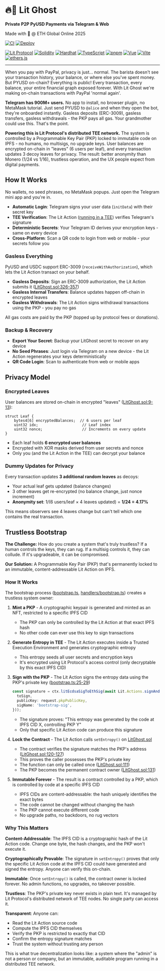 # 🔥👻 Lit Ghost

**Private P2P PyUSD Payments via Telegram & Web**

Made with 🤎 @ ETH Global Online 2025

[![CI](https://github.com/HarryR/LitGhost/actions/workflows/ci.yml/badge.svg)](https://github.com/HarryR/LitGhost/actions/workflows/ci.yml)
[![Deploy](https://github.com/HarryR/LitGhost/actions/workflows/deploy.yml/badge.svg)](https://github.com/HarryR/LitGhost/actions/workflows/deploy.yml)

[![Lit Protocol](https://img.shields.io/badge/Lit%20Protocol-TEE%2FPKP-blueviolet?style=flat)](https://litprotocol.com)
[![Solidity](https://img.shields.io/badge/Solidity-0.8-363636?style=flat&logo=solidity&logoColor=white)](https://soliditylang.org/)
[![Hardhat](https://img.shields.io/badge/Hardhat-2.x-yellow?style=flat&logo=hardhat&logoColor=white)](https://hardhat.org/)
[![TypeScript](https://img.shields.io/badge/TypeScript-5.x-blue?style=flat&logo=typescript&logoColor=white)](https://www.typescriptlang.org/)
[![pnpm](https://img.shields.io/badge/pnpm-10.x-yellow?style=flat&logo=pnpm&logoColor=white)](https://pnpm.io/)
[![Vue](https://img.shields.io/badge/Vue-3.x-green?style=flat&logo=vue.js&logoColor=white)](https://vuejs.org/)
[![Vite](https://img.shields.io/badge/Vite-5.x-purple?style=flat&logo=vite&logoColor=white)](https://vitejs.dev/)
[![ethers.js](https://img.shields.io/badge/ethers.js-5.x-blue?style=flat)](https://docs.ethers.org/v5/)

---

When you pay with PayPal, privacy is just... normal. The barista doesn't see your transaction history, your balance, or where else you've spent money. But PYUSD on-chain? Everything is public! Every transaction, every balance, your entire financial graph exposed forever. With Lit Ghost we're making on-chain transactions with PayPal 'normal again'.

**Telegram has 900M+ users.** No app to install, no browser plugin, no MetaMask tutorial. Just send PYUSD to `@alice` and when they open the bot, they're onboarded instantly. Gasless deposits (ERC-3009), gasless transfers, gasless withdrawals - the PKP pays all gas. Your grandmother could use this. That's the point.

**Powering this is Lit Protocol's distributed TEE network.** The system is controlled by a Programmable Key Pair (PKP) locked to immutable code on IPFS - no humans, no multisigs, no upgrade keys. User balances are encrypted on-chain in "leaves" (6 users per leaf), and every transaction updates 3 decoy leaves for privacy. The result: better anonymity than Monero (1/24 vs 1/16), trustless operation, and the UX people expect from digital payments.

## How It Works

No wallets, no seed phrases, no MetaMask popups. Just open the Telegram mini app and you're in.

- **Automatic Login**: Telegram signs your user data (`initData`) with their secret key
- **TEE Verification**: The Lit Action ([running in a TEE](packages/lit-action/src/handlers/bootstrap.ts)) verifies Telegram's signature
- **Deterministic Secrets**: Your Telegram ID derives your encryption keys - same on every device
- **Cross-Platform**: Scan a QR code to login from web or mobile - your secrets follow you

### Gasless Everything
PyUSD and USDC support ERC-3009 (`receiveWithAuthorization`), which lets the Lit Action transact on your behalf.

- **Gasless Deposits**: Sign an ERC-3009 authorization, the Lit Action submits it ([LitGhost.sol:326-357](packages/onchain/contracts/LitGhost.sol#L326-L357))
- **Gasless Internal Transfers**: Balance updates happen off-chain in encrypted leaves
- **Gasless Withdrawals**: The Lit Action signs withdrawal transactions using the PKP - you pay no gas

All gas costs are paid by the PKP (topped up by protocol fees or donations).

### Backup & Recovery
- **Export Your Secret**: Backup your LitGhost secret to recover on any device
- **No Seed Phrases**: Just login via Telegram on a new device - the Lit Action regenerates your keys deterministically
- **QR Code Login**: Scan to authenticate from web or mobile apps

## Privacy Model

### Encrypted Leaves
User balances are stored on-chain in encrypted "leaves" ([LitGhost.sol:9-13](packages/onchain/contracts/LitGhost.sol#L9-L13)):

```solidity
struct Leaf {
    bytes4[6] encryptedBalances;  // 6 users per leaf
    uint32 idx;                    // Leaf index
    uint32 nonce;                  // Increments on every update
}
```

- Each leaf holds **6 encrypted user balances**
- Encrypted with XOR masks derived from user secrets and nonce
- Only you (and the Lit Action in the TEE) can decrypt your balance

### Dummy Updates for Privacy
Every transaction updates **3 additional random leaves** as decoys:

- Your actual leaf gets updated (balance changes)
- 3 other leaves get re-encrypted (no balance change, just nonce increment)
- **Anonymity set**: 1/(6 users/leaf × 4 leaves updated) = **1/24 = 4.17%**

This means observers see 4 leaves change but can't tell which one contains the real transaction.

## Trustless Bootstrap

**The Challenge:** How do you create a system that's truly trustless? If a human controls the keys, they can rug. If a multisig controls it, they can collude. If it's upgradeable, it can be compromised.

**Our Solution:** A Programmable Key Pair (PKP) that's permanently locked to an immutable, content-addressable Lit Action on IPFS.

### How It Works

The bootstrap process ([bootstrap.ts](packages/lit-action/scripts/bootstrap.ts), [handlers/bootstrap.ts](packages/lit-action/src/handlers/bootstrap.ts)) creates a trustless system owner:

1. **Mint a PKP** - A cryptographic keypair is generated and minted as an NFT, restricted to a specific IPFS CID
   - The PKP can only be controlled by the Lit Action at that exact IPFS hash
   - No other code can ever use this key to sign transactions

2. **Generate Entropy in TEE** - The Lit Action executes inside a Trusted Execution Environment and generates cryptographic entropy
   - This entropy seeds all user secrets and encryption keys
   - It's encrypted using Lit Protocol's access control (only decryptable by this exact IPFS CID)

3. **Sign with the PKP** - The Lit Action signs the entropy data using the PKP's private key ([bootstrap.ts:25-29](packages/lit-action/src/handlers/bootstrap.ts#L25-L29))
   ```typescript
   const signature = ctx.litEcdsaSigToEthSig(await Lit.Actions.signAndCombineEcdsa({
     toSign,
     publicKey: request.pkpPublicKey,
     sigName: 'bootstrap-sig',
   }));
   ```
   - The signature proves: "This entropy was generated by the code at IPFS CID X, controlling PKP Y"
   - Only that specific Lit Action code can produce this signature

4. **Lock the Contract** - The Lit Action calls `setEntropy()` on [LitGhost.sol](packages/onchain/contracts/LitGhost.sol#L107-L132)
   - The contract verifies the signature matches the PKP's address ([LitGhost.sol:120-127](packages/onchain/contracts/LitGhost.sol#L120-L127))
   - This proves the caller possesses the PKP's private key
   - The function can only be called once ([LitGhost.sol:111](packages/onchain/contracts/LitGhost.sol#L111))
   - The PKP becomes the permanent contract owner ([LitGhost.sol:131](packages/onchain/contracts/LitGhost.sol#L131))

5. **Immutable Forever** - The result is a contract controlled by a PKP, which is controlled by code at a specific IPFS CID
   - IPFS CIDs are content-addressable: the hash uniquely identifies the exact bytes
   - The code cannot be changed without changing the hash
   - The PKP cannot execute different code
   - No upgrade paths, no backdoors, no rug vectors

### Why This Matters

**Content-Addressable**: The IPFS CID is a cryptographic hash of the Lit Action code. Change one byte, the hash changes, and the PKP won't execute it.

**Cryptographically Provable**: The signature in `setEntropy()` proves that only the specific Lit Action code at the IPFS CID could have generated and signed the entropy. Anyone can verify this on-chain.

**Immutable**: Once `setEntropy()` is called, the contract owner is locked forever. No admin functions, no upgrades, no takeover possible.

**Trustless**: The PKP's private key never exists in plain text. It's managed by Lit Protocol's distributed network of TEE nodes. No single party can access it.

**Transparent**: Anyone can:
  - Read the Lit Action source code
  - Compute the IPFS CID themselves
  - Verify the PKP is restricted to exactly that CID
  - Confirm the entropy signature matches
  - Trust the system without trusting any person

This is what true decentralization looks like: a system where the "admin" is not a person or company, but an immutable, auditable program running in a distributed TEE network.
